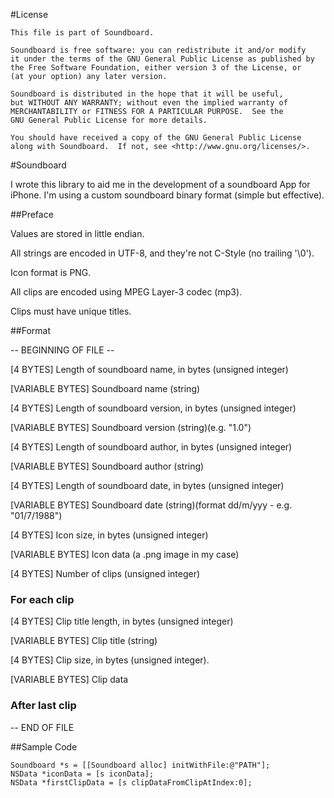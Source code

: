 #License

	This file is part of Soundboard.

	Soundboard is free software: you can redistribute it and/or modify
    it under the terms of the GNU General Public License as published by
    the Free Software Foundation, either version 3 of the License, or
    (at your option) any later version.

    Soundboard is distributed in the hope that it will be useful,
    but WITHOUT ANY WARRANTY; without even the implied warranty of
    MERCHANTABILITY or FITNESS FOR A PARTICULAR PURPOSE.  See the
    GNU General Public License for more details.

    You should have received a copy of the GNU General Public License
    along with Soundboard.  If not, see <http://www.gnu.org/licenses/>.


#Soundboard

I wrote this library to aid me in the development of a soundboard App for iPhone.
I'm using a custom soundboard binary format (simple but effective).

##Preface 

Values are stored in little endian.

All strings are encoded in UTF-8, and they're not C-Style (no trailing '\0').

Icon format is PNG.

All clips are encoded using MPEG Layer-3 codec (mp3).

Clips must have unique titles.

##Format

-- BEGINNING OF FILE --

[4 BYTES] 			Length of soundboard name, in bytes (unsigned integer)

[VARIABLE BYTES]	Soundboard name (string)

[4 BYTES] 			Length of soundboard version, in bytes (unsigned integer)

[VARIABLE BYTES]	Soundboard version (string)(e.g. "1.0")

[4 BYTES] 			Length of soundboard author, in bytes (unsigned integer)

[VARIABLE BYTES]	Soundboard author (string)

[4 BYTES] 			Length of soundboard date, in bytes (unsigned integer)

[VARIABLE BYTES]	Soundboard date (string)(format dd/m/yyy - e.g. "01/7/1988")

[4 BYTES]			Icon size, in bytes (unsigned integer)

[VARIABLE BYTES]	Icon data (a .png image in my case)

[4 BYTES]			Number of clips (unsigned integer)

### For each clip

[4 BYTES]			Clip title length, in bytes (unsigned integer)

[VARIABLE BYTES]	Clip title (string)

[4 BYTES]			Clip size, in bytes (unsigned integer).

[VARIABLE BYTES]	Clip data 

### After last clip

-- END OF FILE

##Sample Code

	Soundboard *s = [[Soundboard alloc] initWithFile:@"PATH"];
	NSData *iconData = [s iconData];
	NSData *firstClipData = [s clipDataFromClipAtIndex:0];
